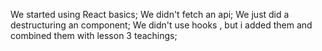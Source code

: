 We started using React basics; We didn't fetch an api; We just did a destructuring an component;
We didn't use hooks , but i added them and combined them with lesson 3 teachings;
